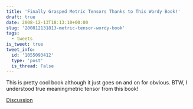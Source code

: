 ```yaml
---
title: 'Finally Grasped Metric Tensors Thanks to This Wordy Book!'
draft: true
date: 2008-12-13T18:13:10+00:00
slug: '200812131813-metric-tensor-wordy-book'
tags:
  - tweets
is_tweet: true
tweet_info:
  id: '1055093412'
  type: 'post'
  is_thread: False
---
```




This is pretty cool book although it just goes on and on for obvious. BTW, I understood true meaningmetric tensor from this book!

[Discussion](https://x.com/sytelus/status/1055093412)
